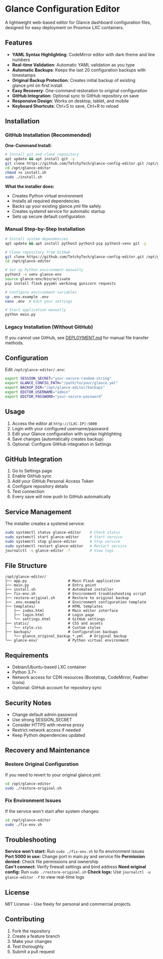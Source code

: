 # Glance Configuration Editor

A lightweight web-based editor for Glance dashboard configuration files, designed for easy deployment on Proxmox LXC containers.

## Features

- **YAML Syntax Highlighting**: CodeMirror editor with dark theme and line numbers
- **Real-time Validation**: Automatic YAML validation as you type
- **Automatic Backups**: Keeps the last 20 configuration backups with timestamps
- **Original Backup Protection**: Creates initial backup of existing glance.yml on first install
- **Easy Recovery**: One-command restoration to original configuration
- **GitHub Integration**: Optional sync to GitHub repository on save
- **Responsive Design**: Works on desktop, tablet, and mobile
- **Keyboard Shortcuts**: Ctrl+S to save, Ctrl+R to reload

## Installation

### GitHub Installation (Recommended)

**One-Command Install:**
```bash
# Install git and clone repository
apt update && apt install git -y
git clone https://github.com/TetchyTech/glance-config-editor.git /opt/glance-editor
cd /opt/glance-editor
chmod +x install.sh
sudo ./install.sh
```

**What the installer does:**
- Creates Python virtual environment
- Installs all required dependencies
- Backs up your existing glance.yml file safely
- Creates systemd service for automatic startup
- Sets up secure default configuration

### Manual Step-by-Step Installation
```bash
# Install system dependencies
apt update && apt install python3 python3-pip python3-venv git -y

# Clone repository from GitHub
git clone https://github.com/TetchyTech/glance-config-editor.git /opt/glance-editor
cd /opt/glance-editor

# Set up Python environment manually
python3 -m venv glance-env
source glance-env/bin/activate
pip install flask pyyaml werkzeug gunicorn requests

# Configure environment variables
cp .env.example .env
nano .env  # Edit your settings

# Start application manually
python main.py
```

### Legacy Installation (Without GitHub)
If you cannot use GitHub, see [DEPLOYMENT.md](./DEPLOYMENT.md) for manual file transfer methods.

## Configuration

Edit `/opt/glance-editor/.env`:
```bash
export SESSION_SECRET="your-secure-random-string"
export GLANCE_CONFIG_PATH="/path/to/your/glance.yml"
export BACKUP_DIR="/opt/glance-editor/backups"
export EDITOR_USERNAME="admin"
export EDITOR_PASSWORD="your-secure-password"
```

## Usage

1. Access the editor at `http://[LXC-IP]:5000`
2. Login with your configured username/password
3. Edit your Glance configuration with syntax highlighting
4. Save changes (automatically creates backup)
5. Optional: Configure GitHub integration in Settings

## GitHub Integration

1. Go to Settings page
2. Enable GitHub sync
3. Add your GitHub Personal Access Token
4. Configure repository details
5. Test connection
6. Every save will now push to GitHub automatically

## Service Management

The installer creates a systemd service:
```bash
sudo systemctl status glance-editor    # Check status
sudo systemctl start glance-editor     # Start service
sudo systemctl stop glance-editor      # Stop service  
sudo systemctl restart glance-editor   # Restart service
journalctl -u glance-editor -f         # View logs
```

## File Structure

```
/opt/glance-editor/
├── app.py                   # Main Flask application
├── main.py                  # Entry point
├── install.sh               # Automated installer
├── fix-env.sh               # Environment troubleshooting script
├── restore-original.sh      # Restore to original backup
├── .env.example             # Environment configuration template
├── templates/               # HTML templates
│   ├── index.html           # Main editor interface
│   ├── login.html           # Login page
│   └── settings.html        # GitHub settings
├── static/                  # CSS and assets
│   └── style.css            # Custom styles
├── backups/                 # Configuration backups
│   └── glance_original_backup_*.yml   # Original backup
└── glance-env/              # Python virtual environment
```

## Requirements

- Debian/Ubuntu-based LXC container
- Python 3.7+
- Network access for CDN resources (Bootstrap, CodeMirror, Feather Icons)
- Optional: GitHub account for repository sync

## Security Notes

- Change default admin password
- Use strong SESSION_SECRET
- Consider HTTPS with reverse proxy
- Restrict network access if needed
- Keep Python dependencies updated

## Recovery and Maintenance

### Restore Original Configuration
If you need to revert to your original glance.yml:
```bash
cd /opt/glance-editor
sudo ./restore-original.sh
```

### Fix Environment Issues  
If the service won't start after system changes:
```bash
cd /opt/glance-editor
sudo ./fix-env.sh
```

## Troubleshooting

**Service won't start:** Run `sudo ./fix-env.sh` to fix environment issues  
**Port 5000 in use:** Change port in main.py and service file
**Permission denied:** Check file permissions and ownership  
**Can't connect:** Verify firewall settings and bind address
**Need original config:** Run `sudo ./restore-original.sh`
**Check logs:** Use `journalctl -u glance-editor -f` to view real-time logs

## License

MIT License - Use freely for personal and commercial projects.

## Contributing

1. Fork the repository
2. Create a feature branch
3. Make your changes
4. Test thoroughly
5. Submit a pull request
